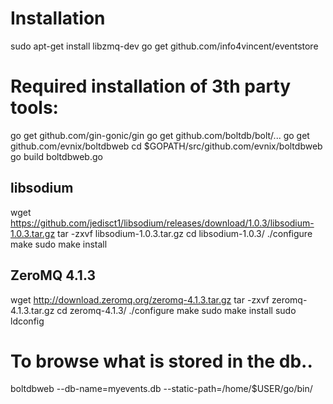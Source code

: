 # Installation
sudo apt-get install libzmq-dev
go get github.com/info4vincent/eventstore

# Required installation of 3th party tools:
go get github.com/gin-gonic/gin
go get github.com/boltdb/bolt/...
go get github.com/evnix/boltdbweb
cd $GOPATH/src/github.com/evnix/boltdbweb
go build boltdbweb.go

## libsodium
wget https://github.com/jedisct1/libsodium/releases/download/1.0.3/libsodium-1.0.3.tar.gz
tar -zxvf libsodium-1.0.3.tar.gz
cd libsodium-1.0.3/
./configure
make
sudo make install 
 
## ZeroMQ 4.1.3
wget http://download.zeromq.org/zeromq-4.1.3.tar.gz
tar -zxvf zeromq-4.1.3.tar.gz
cd zeromq-4.1.3/
./configure
make
sudo make install
sudo ldconfig

# To browse what is stored in the db..
boltdbweb --db-name=myevents.db --static-path=/home/$USER/go/bin/
